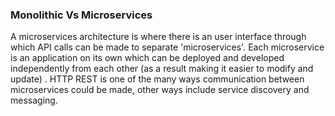 ### Monolithic Vs Microservices

A microservices architecture is where there is an user interface through which API calls can be made to separate 'microservices'. Each microservice is an application on its own which can be deployed and developed independently from each other (as a result making it easier to modify and update) . HTTP REST is one of the many ways communication between microservices could be made, other ways include service discovery and messaging.



